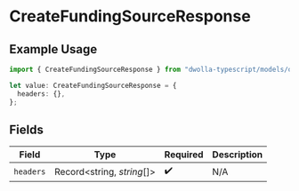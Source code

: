 # CreateFundingSourceResponse

## Example Usage

```typescript
import { CreateFundingSourceResponse } from "dwolla-typescript/models/operations";

let value: CreateFundingSourceResponse = {
  headers: {},
};
```

## Fields

| Field                      | Type                       | Required                   | Description                |
| -------------------------- | -------------------------- | -------------------------- | -------------------------- |
| `headers`                  | Record<string, *string*[]> | :heavy_check_mark:         | N/A                        |